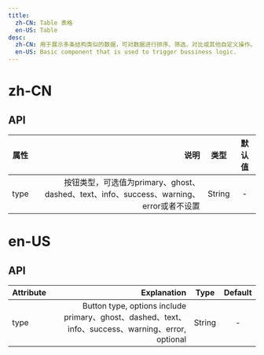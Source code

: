 ```yaml
---
title:
  zh-CN: Table 表格
  en-US: Table
desc:
  zh-CN: 用于展示多条结构类似的数据，可对数据进行排序、筛选、对比或其他自定义操作。
  en-US: Basic component that is used to trigger bussiness logic.
---
```



# zh-CN

## API
| 属性        | 说明    |  类型  | 默认值|
| --------   | -----:   | :----: | :----: |
| type        | 按钮类型，可选值为primary、ghost、dashed、text、info、success、warning、error或者不设置  |   String   | -|


# en-US

## API
| Attribute        | Explanation    |  Type  | Default|
| --------   | -----:   | :----: | :----: |
| type        | Button type, options include primary、ghost、dashed、text、info、success、warning、error, optional      |   String   | -|
